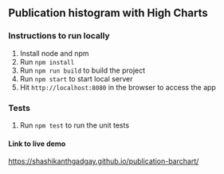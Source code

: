 Publication histogram with High Charts
---------------------

### Instructions to run locally
1.  Install node and npm
2.  Run `npm install`
3.  Run `npm run build` to build the project
4.  Run `npm start` to start local server
5.  Hit `http://localhost:8080` in the browser to access the app
 
 
### Tests
 1. Run `npm test` to run the unit tests
 
 
#### Link to live demo
https://shashikanthgadgay.github.io/publication-barchart/
 
